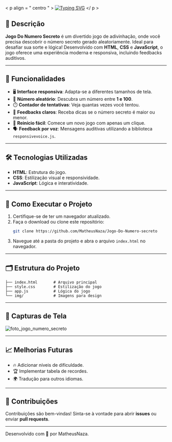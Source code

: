 
< p align = " centro " >
[![Typing SVG](https://readme-typing-svg.demolab.com?font=Fira+Code&pause=1000&color=251DF7&center=true&width=435&lines=%F0%9F%8E%AE+Jogo+Do+Numero+Secreto)](https://git.io/typing-svg)
</ p >
## 📝 Descrição
**Jogo Do Numero Secreto** é um divertido jogo de adivinhação, onde você precisa descobrir o número secreto gerado aleatoriamente. Ideal para desafiar sua sorte e lógica! Desenvolvido com **HTML**, **CSS** e **JavaScript**, o jogo oferece uma experiência moderna e responsiva, incluindo feedbacks auditivos.

---

## 🚀 Funcionalidades
- 🖥️ **Interface responsiva**: Adapta-se a diferentes tamanhos de tela.
- 🔢 **Número aleatório**: Descubra um número entre **1 e 100**.
- ⏱️ **Contador de tentativas**: Veja quantas vezes você tentou.
- 📢 **Feedbacks claros**: Receba dicas se o número secreto é maior ou menor.
- 🔁 **Reinício fácil**: Comece um novo jogo com apenas um clique.
- 🗣️ **Feedback por voz**: Mensagens auditivas utilizando a biblioteca `responsivevoice.js`.

---

## 🛠️ Tecnologias Utilizadas
- **HTML**: Estrutura do jogo.
- **CSS**: Estilização visual e responsividade.
- **JavaScript**: Lógica e interatividade.

---

## 📖 Como Executar o Projeto
1. Certifique-se de ter um navegador atualizado.
2. Faça o download ou clone este repositório:
   ```bash
   git clone https://github.com/MatheusNaza/Jogo-Do-Numero-secreto
   ```
3. Navegue até a pasta do projeto e abra o arquivo `index.html` no navegador.

---

## 🗂️ Estrutura do Projeto
```
├── index.html       # Arquivo principal
├── style.css        # Estilização do jogo
├── app.js           # Lógica do jogo
└── img/             # Imagens para design
```

---

## 🌟 Capturas de Tela

![foto_jogo_numero_secreto](https://github.com/user-attachments/assets/edfa37b9-dffe-4ae5-b2de-82adcedde4ee)

---

## 📈 Melhorias Futuras
- 🔥 Adicionar níveis de dificuldade.
- 🏆 Implementar tabela de recordes.
- 🌍 Tradução para outros idiomas.


---

## 🤝 Contribuições
Contribuições são bem-vindas! Sinta-se à vontade para abrir **issues** ou enviar **pull requests**.

---

Desenvolvido com 💙 por MatheusNaza.
